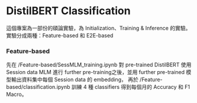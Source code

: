 # DistilBERT Classification
這個專案為一部份的碩論實驗，為 Initialization、Training & Inference 的實驗。
實驗分成兩種：Feature-based 和 E2E-based
### Feature-based
先在 /Feature-based/SessMLM_training.ipynb 對 pre-trained DistilBERT 使用 Session data MLM 進行 further pre-training之後，並用 further pre-trained 模型輸出資料集中每個 Session data 的 embedding，
再於 /Feature-based/classification.ipynb 訓練 4 種 classifiers 得到每個月的 Accuracy 和 F1 Macro。

